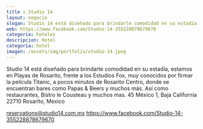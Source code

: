 ```yaml
---
title : Studio 14
layout: negocio
slogan: Studio 14 está diseñado para brindarle comodidad en su estadía
web: https://www.facebook.com/Studio-14-355228878679670
categoria: hoteles
descripcion: Hotel
categoria: hotel
imagen: /assets/img/portfolio/studio-14.jpeg
---
```


Studio 14 está diseñado para brindarte comodidad en su estadía, estamos en Playas de Rosarito, frente a los Estudios Fox, muy conocidos por firmar la película Titanic, a pocos minutos de Rosarito Centro, donde se encuentran bares como Papas & Beers
y muchos más. Así como restaurantes, Bistro le Cousteau y muchos mas.
45 México 1, Baja California 22710 Rosarito, Mexico

reservations@studio14.com.mx
https://www.facebook.com/Studio-14-355228878679670
